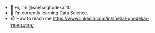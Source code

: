 - 👋 Hi, I’m @snehalghodekar10
- 🌱 I’m currently learning Data Science.
- 📫 How to reach me https://www.linkedin.com/in/snehal-ghodekar-119904136/
